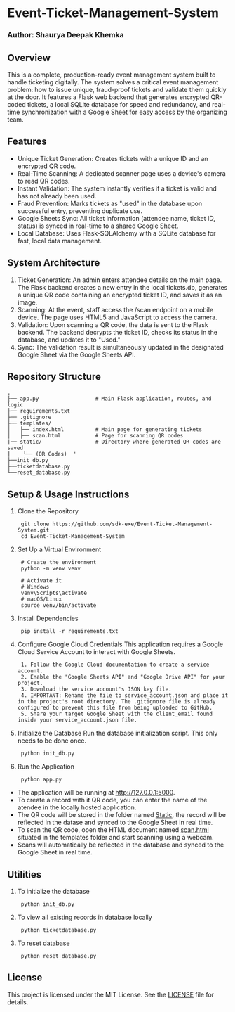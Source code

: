 # Event-Ticket-Management-System
### Author: Shaurya Deepak Khemka

## Overview
This is a complete, production-ready event management system built to handle ticketing digitally.
The system solves a critical event management problem: how to issue unique, fraud-proof tickets and validate them quickly at the door. It features a Flask web backend that generates encrypted QR-coded tickets, a local SQLite database for speed and redundancy, and real-time synchronization with a Google Sheet for easy access by the organizing team.

## Features
* Unique Ticket Generation: Creates tickets with a unique ID and an encrypted QR code.
* Real-Time Scanning: A dedicated scanner page uses a device's camera to read QR codes.
* Instant Validation: The system instantly verifies if a ticket is valid and has not already been used.
* Fraud Prevention: Marks tickets as "used" in the database upon successful entry, preventing duplicate use.
* Google Sheets Sync: All ticket information (attendee name, ticket ID, status) is synced in real-time to a shared Google Sheet.
* Local Database: Uses Flask-SQLAlchemy with a SQLite database for fast, local data management.

## System Architecture
1. Ticket Generation: An admin enters attendee details on the main page. The Flask backend creates a new entry in the local tickets.db, generates a unique QR code containing an encrypted ticket ID, and saves it as an image.
2. Scanning: At the event, staff access the /scan endpoint on a mobile device. The page uses HTML5 and JavaScript to access the camera.
3. Validation: Upon scanning a QR code, the data is sent to the Flask backend. The backend decrypts the ticket ID, checks its status in the database, and updates it to "Used."
4. Sync: The validation result is simultaneously updated in the designated Google Sheet via the Google Sheets API.

## Repository Structure

	.
 	├── app.py                  # Main Flask application, routes, and logic
	├── requirements.txt
	├── .gitignore
	├── templates/
	│   ├── index.html          # Main page for generating tickets
	│   ├── scan.html           # Page for scanning QR codes
	|── static/                 # Directory where generated QR codes are saved
	|    └── (OR Codes)  '
	├──init_db.py
	├──ticketdatabase.py
	└──reset_database.py
	
## Setup & Usage Instructions

1. Clone the Repository

		git clone https://github.com/sdk-exe/Event-Ticket-Management-System.git
		cd Event-Ticket-Management-System

2. Set Up a Virtual Environment

		# Create the environment
		python -m venv venv

		# Activate it
		# Windows
		venv\Scripts\activate
		# macOS/Linux
		source venv/bin/activate

3. Install Dependencies

		pip install -r requirements.txt

4. Configure Google Cloud Credentials
This application requires a Google Cloud Service Account to interact with Google Sheets.

		1. Follow the Google Cloud documentation to create a service account.
		2. Enable the "Google Sheets API" and "Google Drive API" for your project.
		3. Download the service account's JSON key file.
		4. IMPORTANT: Rename the file to service_account.json and place it in the project's root directory. The .gitignore file is already configured to prevent this file from being uploaded to GitHub.
		5. Share your target Google Sheet with the client_email found inside your service_account.json file.

6. Initialize the Database
Run the database initialization script. This only needs to be done once.

		python init_db.py

7. Run the Application

		python app.py

- The application will be running at http://127.0.0.1:5000.
- To create a record with it QR code, you can enter the name of the atendee in the locally hosted application.
- The QR code will be stored in the folder named [Static](static), the record will be reflected in the datase and synced to the Google Sheet in real time.
- To scan the QR code, open the HTML document named [scan.html](templates/scan.html) situated in the templates folder and start scanning using a webcam.
- Scans will automatically be reflected in the database and synced to the Google Sheet in real time.

## Utilities

1. To initialize the database

		python init_db.py

2. To view all existing records in database locally

		python ticketdatabase.py

3. To reset database

		python reset_database.py

## License
This project is licensed under the MIT License. See the [LICENSE](LICENCE) file for details.
